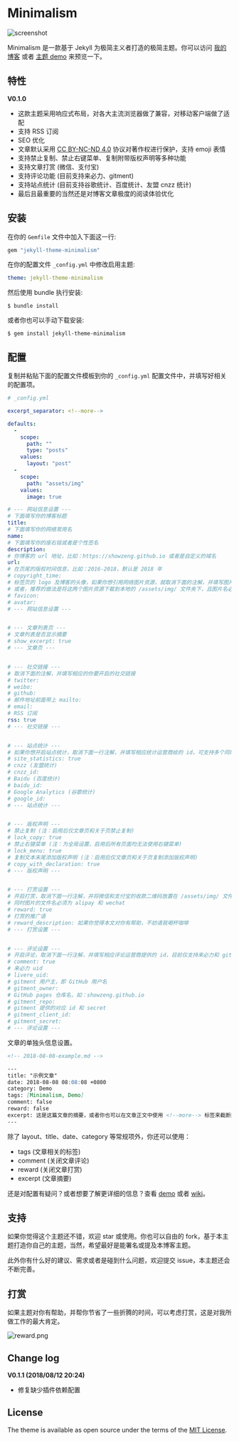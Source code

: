 # Minimalism

![screenshot](./docs/screenshot.png)

Minimalism 是一款基于 Jekyll 为极简主义者打造的极简主题。你可以访问 [我的博客][blog] 或者 [主题 demo][demo] 来预览一下。

## 特性

**V0.1.0**
- 这款主题采用响应式布局，对各大主流浏览器做了兼容，对移动客户端做了适配
- 支持 RSS 订阅
- SEO 优化
- 文章默认采用 [CC BY-NC-ND 4.0][license] 协议对著作权进行保护，支持 emoji 表情
- 支持禁止复制、禁止右键菜单、复制附带版权声明等多种功能
- 支持文章打赏 (微信、支付宝)
- 支持评论功能 (目前支持来必力、gitment)
- 支持站点统计 (目前支持谷歌统计、百度统计、友盟 cnzz 统计)
- 最后且最重要的当然还是对博客文章极度的阅读体验优化

## 安装

在你的 `Gemfile` 文件中加入下面这一行:

```ruby
gem "jekyll-theme-minimalism"
```

在你的配置文件 `_config.yml` 中修改启用主题:

```yaml
theme: jekyll-theme-minimalism
```

然后使用 bundle 执行安装:

    $ bundle install

或者你也可以手动下载安装:

    $ gem install jekyll-theme-minimalism

## 配置

复制并粘贴下面的配置文件模板到你的 `_config.yml` 配置文件中，并填写好相关的配置项。

```yaml
# _config.yml

excerpt_separator: <!--more-->

defaults:
  -
    scope:
      path: ""
      type: "posts"
    values:
      layout: "post"
  -
    scope:
      path: "assets/img"
    values:
      image: true

# --- 网站信息设置 ---
# 下面填写你的博客标题
title:
# 下面填写你的网络常用名
name:
# 下面填写你的座右铭或者是个性签名
description:
# 你博客的 url 地址，比如：https://showzeng.github.io 或者是自定义的域名
url:
# 在页尾的版权时间信息，比如：2016-2018，默认是 2018 年
# copyright_time:
# 标签页的 logo 及博客的头像，如果你想引用网络图片资源，就取消下面的注解，并填写图片资源的 url 地址
# 或者，推荐的做法是将这两个图片资源下载到本地的 /assets/img/ 文件夹下，且图片名必须命名为 favicon 和 avatar
# favicon:
# avatar:
# --- 网站信息设置 ---


# --- 文章列表页 ---
# 文章列表是否显示摘要
# show_excerpt: true
# --- 文章页 ---


# --- 社交链接 ---
# 取消下面的注解，并填写相应的你要开启的社交链接
# twitter:
# weibo:
# github:
# 邮件地址前面带上 mailto:
# email:
# RSS 订阅
rss: true
# --- 社交链接 ---


# --- 站点统计 ---
# 如果你想开启站点统计，取消下面一行注解，并填写相应统计运营商给的 id，可支持多个同时开启
# site_statistics: true
# cnzz (友盟统计)
# cnzz_id:
# Baidu (百度统计)
# baidu_id:
# Google Analytics (谷歌统计)
# google_id:
# --- 站点统计 ---


# --- 版权声明 ---
# 禁止复制 (注：启用后仅文章页和关于页禁止复制)
# lock_copy: true
# 禁止右键菜单 (注：为全局设置，启用后所有页面均无法使用右键菜单)
# lock_menu: true
# 复制文本末尾添加版权声明 (注：启用后仅文章页和关于页复制添加版权声明)
# copy_with_declaration: true
# --- 版权声明 ---


# --- 打赏设置 ---
# 开启打赏，取消下面一行注解，并将微信和支付宝的收款二维码放置在 /assets/img/ 文件夹下
# 同时图片的文件名必须为 alipay 和 wechat
# reward: true
# 打赏的推广语
# reward_description: 如果你觉得本文对你有帮助，不妨请我喝杯咖啡
# --- 打赏设置 ---


# --- 评论设置 ---
# 开启评论，取消下面一行注解，并填写相应评论运营商提供的 id，目前仅支持来必力和 gitment
# comment: true
# 来必力 uid
# livere_uid:
# gitment 用户主，即 GitHub 用户名
# gitment_owner:
# GitHub pages 仓库名，如：showzeng.github.io
# gitment_repo:
# gitment 提供的对应 id 和 secret
# gitment_client_id:
# gitment_secret:
# --- 评论设置 ---
```

文章的单独头信息设置。

```markdown
<!-- 2018-08-08-example.md -->

---
title: "示例文章"
date: 2018-08-08 08:08:08 +0800
category: Demo
tags: [Minimalism, Demo]
comment: false
reward: false
excerpt: 这是这篇文章的摘要，或者你也可以在文章正文中使用 <!--more--> 标签来截断摘要。
---
```

除了 layout、title、date、category 等常规项外，你还可以使用：

- tags (文章相关的标签)
- comment (关闭文章评论)
- reward (关闭文章打赏)
- excerpt (文章摘要)

还是对配置有疑问？或者想要了解更详细的信息？查看 [demo] 或者 [wiki]。

## 支持

如果你觉得这个主题还不错，欢迎 star 或使用。你也可以自由的 fork，基于本主题打造你自己的主题，当然，希望最好是能署名或提及本博客主题。

此外你有什么好的建议、需求或者是碰到什么问题，欢迎提交 issue，本主题还会不断完善。

## 打赏

如果主题对你有帮助，并帮你节省了一些折腾的时间，可以考虑打赏，这是对我所做工作的最大肯定。

![reward.png](./docs/reward.webp)

## Change log

**V0.1.1 (2018/08/12 20:24)**
- 修复缺少插件依赖配置

## License

The theme is available as open source under the terms of the [MIT License](https://opensource.org/licenses/MIT).

[blog]: https://showzeng.itscoder.com
[demo]: https://showzeng.github.io
[license]: https://creativecommons.org/licenses/by-nc-nd/4.0/
[wiki]: https://github.com/showzeng/Minimalism/wiki
